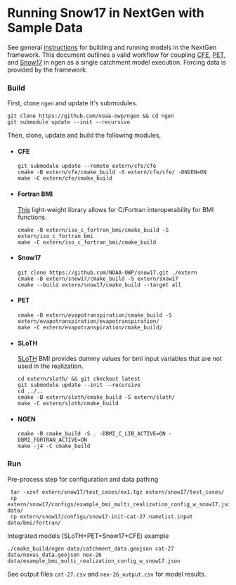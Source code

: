 # Running Snow17 in NextGen with Sample Data

See general [instructions](https://github.com/NOAA-OWP/ngen/wiki/NGen-Tutorial) for building and running models in the NextGen framework. This document outlines a valid workflow for coupling [CFE](https://github.com/NOAA-OWP/cfe), [PET](https://github.com/NOAA-OWP/evapotranspiration), and [Snow17](https://github.com/NOAA-OWP/snow17) in ngen as a single catchment model execution.  Forcing data is provided by the framework.   

### Build
First, clone `ngen` and update it's submodules.
```
git clone https://github.com/noaa-owp/ngen && cd ngen
git submodule update --init --recursive
```
Then, clone, update and build the following modules,  
  - #### CFE
    ```
    git submodule update --remote extern/cfe/cfe 
    cmake -B extern/cfe/cmake_build -S extern/cfe/cfe/ -DNGEN=ON
    make -C extern/cfe/cmake_build
    ```  
  - #### Fortran BMI
    [This](https://github.com/NOAA-OWP/ngen/tree/master/extern/iso_c_fortran_bmi) light-weight library allows for C/Fortran interoperability for BMI functions.

    ```
    cmake -B extern/iso_c_fortran_bmi/cmake_build -S extern/iso_c_fortran_bmi
    make -C extern/iso_c_fortran_bmi/cmake_build
    ```
  - #### Snow17
    ```
    git clone https://github.com/NOAA-OWP/snow17.git ./extern
    cmake -B extern/snow17/cmake_build -S extern/snow17
    cmake --build extern/snow17/cmake_build --target all
    ``` 
  - #### PET
    ```
    cmake -B extern/evapotranspiration/cmake_build -S extern/evapotranspiration/evapotranspiration/
    make -C extern/evapotranspiration/cmake_build/
    ```
  - #### SLoTH
    [SLoTH](https://github.com/NOAA-OWP/SLoTH) BMI provides dummy values for bmi input variables that are not used in the realization.

    ```
    cd extern/sloth/ && git checkout latest 
    git submodule update --init --recursive
    cd ../..
    cmake -B extern/sloth/cmake_build -S extern/sloth/
    make -C extern/sloth/cmake_build
    ```
  - #### NGEN
    ```
    cmake -B cmake_build -S . -DBMI_C_LIB_ACTIVE=ON -DBMI_FORTRAN_ACTIVE=ON
    make -j4 -C cmake_build
    ```
  
 ### Run 
Pre-process step for configuration and data pathing
 ```
  tar -xzvf extern/snow17/test_cases/ex1.tgz extern/snow17/test_cases/
  cp extern/snow17/configs/example_bmi_multi_realization_config_w_snow17.json data/
  cp extern/snow17/configs/snow17-init-cat-27.namelist.input data/bmi/fortran/
  ```
Integrated models (SLoTH+PET+Snow17+CFE) example 
 ```
./cmake_build/ngen data/catchment_data.geojson cat-27 data/nexus_data.geojson nex-26 data/example_bmi_multi_realization_config_w_snow17.json
 ```
See output files `cat-27.csv` and `nex-26_output.csv` for model results. 
